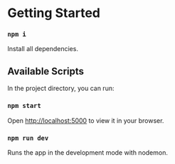 # Getting Started

### `npm i`

Install all dependencies.

## Available Scripts

In the project directory, you can run:

### `npm start`

Open [http://localhost:5000](http://localhost:5000) to view it in your browser.

### `npm run dev`

Runs the app in the development mode with nodemon.
